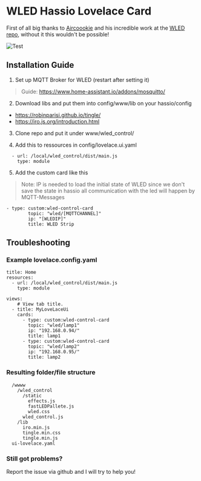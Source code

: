 # WLED Hassio Lovelace Card

First of all big thanks to [Aircoookie](https://github.com/Aircoookie) and his incredible work at the [WLED repo](https://github.com/Aircoookie/WLED), without it this wouldn't be possible!

![Test](https://marvinsemmelroth.de/media/wledcard.gif)

## Installation Guide
1. Set up MQTT Broker for WLED (restart after setting it)
> Guide: https://www.home-assistant.io/addons/mosquitto/

2. Download libs and put them into config/www/lib on your hassio/config
  - https://robinparisi.github.io/tingle/
  - https://iro.js.org/introduction.html

3. Clone repo and put it under www/wled_control/

4. Add this to ressources in config/lovelace.ui.yaml
````
  - url: /local/wled_control/dist/main.js
    type: module

```` 
5. Add the custom card like this

> Note: IP is needed to load the initial state of WLED since we don't save the state in hassio all communication with the led will happen by MQTT-Messages

````
- type: custom:wled-control-card
        topic: "wled/[MQTTCHANNEL]"
        ip: "[WLEDIP]"
        title: WLED Strip
````

## Troubleshooting

### Example lovelace.config.yaml 

````
title: Home
resources:
  - url: /local/wled_control/dist/main.js
    type: module

views:
    # View tab title.
  - title: MyLoveLaceUi
    cards:
      - type: custom:wled-control-card
        topic: "wled/lamp1"
        ip: "192.168.0.94/"
        title: lamp1
      - type: custom:wled-control-card
        topic: "wled/lamp2"
        ip: "192.168.0.95/"
        title: lamp2
````

### Resulting folder/file structure
````
  /wwww
    /wled_control
      /static
        effects.js
        fastLEDPallete.js
        wled.css
      wled_control.js
    /lib
      iro.min.js
      tingle.min.css
      tingle.min.js
  ui-lovelace.yaml
````

### Still got problems?

Report the issue via github and I will try to help you!